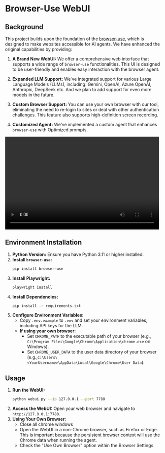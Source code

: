 # Browser-Use WebUI

## Background

This project builds upon the foundation of the [browser-use](https://github.com/browser-use/browser-use), which is designed to make websites accessible for AI agents. We have enhanced the original capabilities by providing:

1.  **A Brand New WebUI:** We offer a comprehensive web interface that supports a wide range of `browser-use` functionalities. This UI is designed to be user-friendly and enables easy interaction with the browser agent.

2.  **Expanded LLM Support:** We've integrated support for various Large Language Models (LLMs), including: Gemini, OpenAI, Azure OpenAI, Anthropic, DeepSeek etc. And we plan to add support for even more models in the future.

3.  **Custom Browser Support:** You can use your own browser with our tool, eliminating the need to re-login to sites or deal with other authentication challenges. This feature also supports high-definition screen recording.

4.  **Customized Agent:** We've implemented a custom agent that enhances `browser-use` with Optimized prompts.

<video src="https://github.com/user-attachments/assets/58c0f59e-02b4-4413-aba8-6184616bf181" controls="controls" width="500" height="300" >Your browser does not support playing this video!</video>

## Environment Installation

1.  **Python Version:** Ensure you have Python 3.11 or higher installed.
2.  **Install `browser-use`:**
    ```bash
    pip install browser-use
    ```
3.  **Install Playwright:**
    ```bash
    playwright install
    ```
4.  **Install Dependencies:**
    ```bash
    pip install -r requirements.txt
    ```
5.  **Configure Environment Variables:**
    - Copy `.env.example` to `.env` and set your environment variables, including API keys for the LLM.
    - **If using your own browser:**
      - Set `CHROME_PATH` to the executable path of your browser (e.g., `C:\Program Files\Google\Chrome\Application\chrome.exe` on Windows).
      - Set `CHROME_USER_DATA` to the user data directory of your browser (e.g.,`C:\Users\<YourUsername>\AppData\Local\Google\Chrome\User Data`).

## Usage

1.  **Run the WebUI:**
    ```bash
    python webui.py --ip 127.0.0.1 --port 7788
    ```
2.  **Access the WebUI:** Open your web browser and navigate to `http://127.0.0.1:7788`.
3.  **Using Your Own Browser:**
    - Close all chrome windows
    - Open the WebUI in a non-Chrome browser, such as Firefox or Edge. This is important because the persistent browser context will use the Chrome data when running the agent.
    - Check the "Use Own Browser" option within the Browser Settings.
